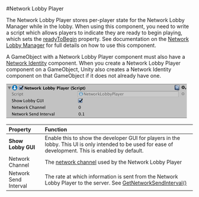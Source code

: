 #Network Lobby Player

The Network Lobby Player stores per-player state for the Network Lobby Manager while in the lobby. When using this component, you need to write a script which allows players to indicate they are ready to begin playing, which sets the [readyToBegin](ScriptRef:Networking.NetworkLobbyPlayer-readyToBegin.html) property. See documentation on the [Network Lobby Manager](class-NetworkLobbyManager.html) for full details on how to use this component.

A GameObject with a Network Lobby Player component must also have a [Network Identity](class-NetworkIdentity.html) component. When you create a Network Lobby Player component on a GameObject, Unity also creates a Network Identity component on that GameObject if it does not already have one.

![The Network Lobby Player component](../uploads/Main/NetworkLobbyPlayer.png)

|**Property**|**Function**|
|:---|:---|
|**Show Lobby GUI**|Enable this to show the developer GUI for players in the lobby. This UI is only intended to be used for ease of development. This is enabled by default.|
|Network Channel|The [network channel](ScriptRef:Networking.Channels.html) used by the Network Lobby Player|
|Network Send Interval|The rate at which information is sent from the Network Lobby Player to the server. See [GetNetworkSendInterval()](ScriptRef:Networking.NetworkBehaviour.GetNetworkSendInterval.html)|

